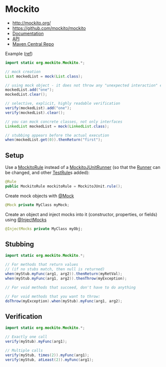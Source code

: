 # Mockito

* <http://mockito.org/>
* <https://github.com/mockito/mockito>
* [Documentation](http://site.mockito.org/mockito/docs/current/org/mockito/Mockito.html)
* [API](http://site.mockito.org/mockito/docs/current/index.html)
* [Maven Central Repo](http://search.maven.org/#search%7Cga%7C1%7Cg%3A%22org.mockito%22%2C%20a%3A%22mockito-core%22)

Example ([ref](http://mockito.org/))
```java
import static org.mockito.Mockito.*;

// mock creation
List mockedList = mock(List.class);

// using mock object - it does not throw any "unexpected interaction" exception
mockedList.add("one");
mockedList.clear();

// selective, explicit, highly readable verification
verify(mockedList).add("one");
verify(mockedList).clear();

// you can mock concrete classes, not only interfaces
LinkedList mockedList = mock(LinkedList.class);

// stubbing appears before the actual execution
when(mockedList.get(0)).thenReturn("first");
```

## Setup

Use a [MockitoRule](http://site.mockito.org/mockito/docs/current/org/mockito/junit/MockitoRule.html)
instead of a [MockitoJUnitRunner](http://site.mockito.org/mockito/docs/current/org/mockito/runners/MockitoJUnitRunner.html)
(so that the [Runner](http://junit.org/javadoc/latest/org/junit/runner/Runner.html)
can be changed, and other [TestRule](http://junit.org/javadoc/latest/org/junit/rules/TestRule.html)s added):

```java
@Rule
public MockitoRule mockitoRule = MockitoJUnit.rule();
```

Create mock objects with [@Mock](http://site.mockito.org/mockito/docs/current/org/mockito/Mock.html)

```java
@Mock private MyClass myMock;
```

Create an object and inject mocks into it (constructor, properties, or fields) using
[@InjectMocks](http://site.mockito.org/mockito/docs/current/org/mockito/InjectMocks.html)

```java
@InjectMocks private MyClass myObj;
```

## Stubbing

```java
import static org.mockito.Mockito.*;

// For methods that return values
// (if no stubs match, then null is returned)
when(myStub.myFunc(arg1, arg2)).thenReturn(myRetVal);
when(myStub.myFunc(arg1, arg2)).thenThrow(myException);

// For void methods that succeed, don't have to do anything

// For void methods that you want to throw:
doThrow(myException).when(myStub).myFunc(arg1, arg2);
```

## Verification

```java
import static org.mockito.Mockito.*;

// Exactly one call
verify(myStub).myFunc(arg1);

// Multiple calls
verify(myStub, times(2)).myFunc(arg1);
verify(myStub, atLeast(2)).myFunc(arg1);
```
